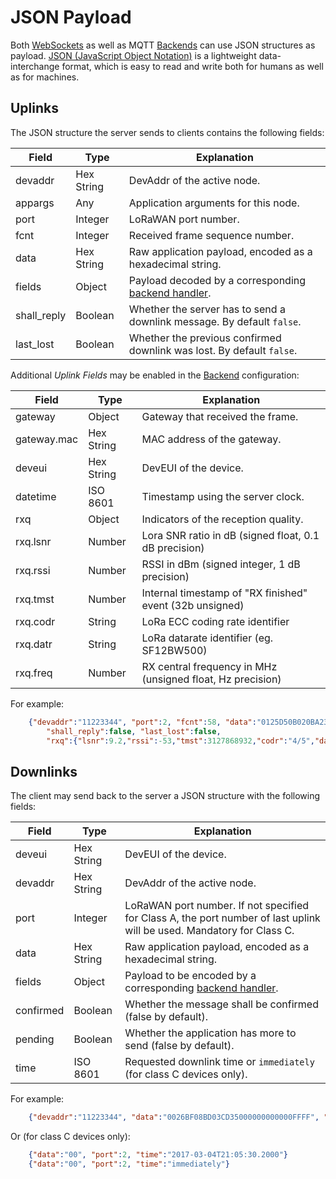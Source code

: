 # JSON Payload

Both [WebSockets](WebSockets.md) as well as MQTT [Backends](Backends.md) can
use JSON structures as payload.
[JSON (JavaScript Object Notation)](http://www.json.org) is a lightweight
data-interchange format, which is easy to read and write both for humans as well
as for machines.

## Uplinks

The JSON structure the server sends to clients contains the following fields:

  Field       | Type        | Explanation
 -------------|-------------|-------------------------------------------------------------
  devaddr     | Hex String  | DevAddr of the active node.
  appargs     | Any         | Application arguments for this node.
  port        | Integer     | LoRaWAN port number.
  fcnt        | Integer     | Received frame sequence number.
  data        | Hex String  | Raw application payload, encoded as a hexadecimal string.
  fields      | Object      | Payload decoded by a corresponding [backend handler](Backends.md).
  shall_reply | Boolean     | Whether the server has to send a downlink message. By default `false`.
  last_lost   | Boolean     | Whether the previous confirmed downlink was lost. By default `false`.

Additional *Uplink Fields* may be enabled in the [Backend](Backends.md) configuration:

  Field       | Type        | Explanation
 -------------|-------------|-------------------------------------------------------------
  gateway     | Object      | Gateway that received the frame.
  gateway.mac | Hex String  | MAC address of the gateway.
  deveui      | Hex String  | DevEUI of the device.
  datetime    | ISO 8601    | Timestamp using the server clock.
  rxq         | Object      | Indicators of the reception quality.
  rxq.lsnr    | Number      | Lora SNR ratio in dB (signed float, 0.1 dB precision)
  rxq.rssi    | Number      | RSSI in dBm (signed integer, 1 dB precision)
  rxq.tmst    | Number      | Internal timestamp of "RX finished" event (32b unsigned)
  rxq.codr    | String      | LoRa ECC coding rate identifier
  rxq.datr    | String      | LoRa datarate identifier (eg. SF12BW500)
  rxq.freq    | Number      | RX central frequency in MHz (unsigned float, Hz precision)

For example:
```json
    {"devaddr":"11223344", "port":2, "fcnt":58, "data":"0125D50B020BA23645F1A90BDDEE0004",
        "shall_reply":false, "last_lost":false,
        "rxq":{"lsnr":9.2,"rssi":-53,"tmst":3127868932,"codr":"4/5","datr":"SF12BW125","freq":868.3}}
```

## Downlinks

The client may send back to the server a JSON structure with the following fields:

  Field       | Type        | Explanation
 -------------|-------------|-------------------------------------------------------------
  deveui      | Hex String  | DevEUI of the device.
  devaddr     | Hex String  | DevAddr of the active node.
  port        | Integer     | LoRaWAN port number. If not specified for Class A, the port number of last uplink will be used. Mandatory for Class C.
  data        | Hex String  | Raw application payload, encoded as a hexadecimal string.
  fields      | Object      | Payload to be encoded by a corresponding [backend handler](Backends.md).
  confirmed   | Boolean     | Whether the message shall be confirmed (false by default).
  pending     | Boolean     | Whether the application has more to send (false by default).
  time        | ISO 8601    | Requested downlink time or `immediately` (for class C devices only).

For example:
```json
    {"devaddr":"11223344", "data":"0026BF08BD03CD35000000000000FFFF", "confirmed":true}
```
Or (for class C devices only):
```json
    {"data":"00", "port":2, "time":"2017-03-04T21:05:30.2000"}
    {"data":"00", "port":2, "time":"immediately"}
```
